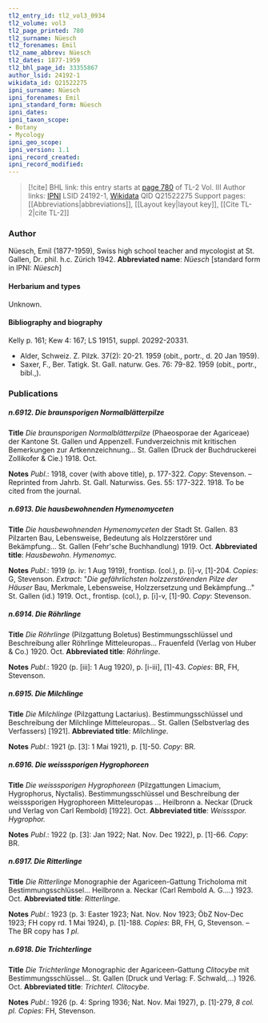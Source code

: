 ```yaml
---
tl2_entry_id: tl2_vol3_0934
tl2_volume: vol3
tl2_page_printed: 780
tl2_surname: Nüesch
tl2_forenames: Emil
tl2_name_abbrev: Nüesch
tl2_dates: 1877-1959
tl2_bhl_page_id: 33355867
author_lsid: 24192-1
wikidata_id: Q21522275
ipni_surname: Nüesch
ipni_forenames: Emil
ipni_standard_form: Nüesch
ipni_dates: 
ipni_taxon_scope: 
- Botany
- Mycology
ipni_geo_scope: 
ipni_version: 1.1
ipni_record_created: 
ipni_record_modified:
---
```


> [!cite] BHL link: this entry starts at [page 780](https://www.biodiversitylibrary.org/page/33355867) of TL-2 Vol. III
> Author links: [IPNI](https://www.ipni.org/a/24192-1) LSID 24192-1, [Wikidata](https://www.wikidata.org/wiki/Q21522275) QID Q21522275
> Support pages: [[Abbreviations|abbreviations]], [[Layout key|layout key]], [[Cite TL-2|cite TL-2]]

### Author

Nüesch, Emil (1877-1959), Swiss high school teacher and mycologist at St. Gallen, Dr. phil. h.c. Zürich 1942. 
**Abbreviated name**: *Nüesch* \[standard form in IPNI: *Nüesch*\]

#### Herbarium and types

Unknown.

#### Bibliography and biography

Kelly p. 161; Kew 4: 167; LS 19151, suppl. 20292-20331.
- Alder, Schweiz. Z. Pilzk. 37(2): 20-21. 1959 (obit., portr., d. 20 Jan 1959).
- Saxer, F., Ber. Tatigk. St. Gall. naturw. Ges. 76: 79-82. 1959 (obit., portr., bibl.,).

### Publications

##### n.6912. Die braunsporigen Normalblätterpilze

**Title**
*Die braunsporigen Normalblätterpilze* (Phaeosporae der Agariceae) der Kantone St. Gallen und Appenzell. Fundverzeichnis mit kritischen Bemerkungen zur Artkennzeichnung... St. Gallen (Druck der Buchdruckerei Zollikofer & Cie.) 1918. Oct.

**Notes**
*Publ*.: 1918, cover (with above title), p. 177-322. *Copy*: Stevenson. – Reprinted from Jahrb. St. Gall. Naturwiss. Ges. 55: 177-322. 1918. To be cited from the journal.

##### n.6913. Die hausbewohnenden Hymenomyceten

**Title**
*Die hausbewohnenden Hymenomyceten* der Stadt St. Gallen. 83 Pilzarten Bau, Lebensweise, Bedeutung als Holzzerstörer und Bekämpfung... St. Gallen (Fehr'sche Buchhandlung) 1919. Oct.
**Abbreviated title**: *Hausbewohn. Hymenomyc.*

**Notes**
*Publ*.: 1919 (p. iv: 1 Aug 1919), frontisp. (col.), p. \[i\]-v, \[1\]-204. *Copies*: G, Stevenson.
*Extract*: "*Die gefährlichsten holzzerstörenden Pilze der Häuser* Bau, Merkmale, Lebensweise, Holzzersetzung und Bekämpfung..." St. Gallen (id.) 1919. Oct., frontisp. (col.), p. \[i\]-v, \[1\]-90. *Copy*: Stevenson.

##### n.6914. Die Röhrlinge

**Title**
*Die Röhrlinge* (Pilzgattung Boletus) Bestimmungsschlüssel und Beschreibung aller Röhrlinge Mitteleuropas... Frauenfeld (Verlag von Huber & Co.) 1920. Oct.
**Abbreviated title**: *Röhrlinge*.

**Notes**
*Publ*.: 1920 (p. \[iii\]: 1 Aug 1920), p. \[i-iii\], \[1\]-43. *Copies*: BR, FH, Stevenson.

##### n.6915. Die Milchlinge

**Title**
*Die Milchlinge* (Pilzgattung Lactarius). Bestimmungsschlüssel und Beschreibung der Milchlinge Mitteleuropas... St. Gallen (Selbstverlag des Verfassers) \[1921\].
**Abbreviated title**: *Milchlinge*.

**Notes**
*Publ*.: 1921 (p. \[3\]: 1 Mai 1921), p. \[1\]-50. *Copy*: BR.

##### n.6916. Die weisssporigen Hygrophoreen

**Title**
*Die weisssporigen Hygrophoreen* (Pilzgattungen Limacium, Hygrophorus, Nyctalis). Bestimmungsschlüssel und Beschreibung der weisssporigen Hygrophoreen Mitteleuropas ... Heilbronn a. Neckar (Druck und Verlag von Carl Rembold) \[1922\]. Oct.
**Abbreviated title**: *Weissspor. Hygrophor.*

**Notes**
*Publ*.: 1922 (p. \[3\]: Jan 1922; Nat. Nov. Dec 1922), p. \[1\]-66. *Copy*: BR.

##### n.6917. Die Ritterlinge

**Title**
*Die Ritterlinge* Monographie der Agariceen-Gattung Tricholoma mit Bestimmungsschlüssel... Heilbronn a. Neckar (Carl Rembold A. G....) 1923. Oct.
**Abbreviated title**: *Ritterlinge*.

**Notes**
*Publ*.: 1923 (p. 3: Easter 1923; Nat. Nov. Nov 1923; ÖbZ Nov-Dec 1923; FH copy rd. 1 Mai 1924), p. \[1\]-188. *Copies*: BR, FH, G, Stevenson. – The BR copy has *1 pl*.

##### n.6918. Die Trichterlinge

**Title**
*Die Trichterlinge* Monographic der Agariceen-Gattung *Clitocybe* mit Bestimmungsschlüssel... St. Gallen (Druck und Verlag: F. Schwald,...) 1926. Oct.
**Abbreviated title**: *Trichterl. Clitocybe*.

**Notes**
*Publ*.: 1926 (p. 4: Spring 1936; Nat. Nov. Mai 1927), p. \[1\]-279, *8 col. pl. Copies*: FH, Stevenson.

